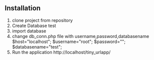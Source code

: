 ## Installation

1. clone project from repository
2. Create Database test
3. import database
4. change db_conn.php file with username,password,databasename
    $host="localhost";
    $username="root";
    $password="";
    $databasename="test";
5. Run the application
   http://localhost/tiny_urlapp/
